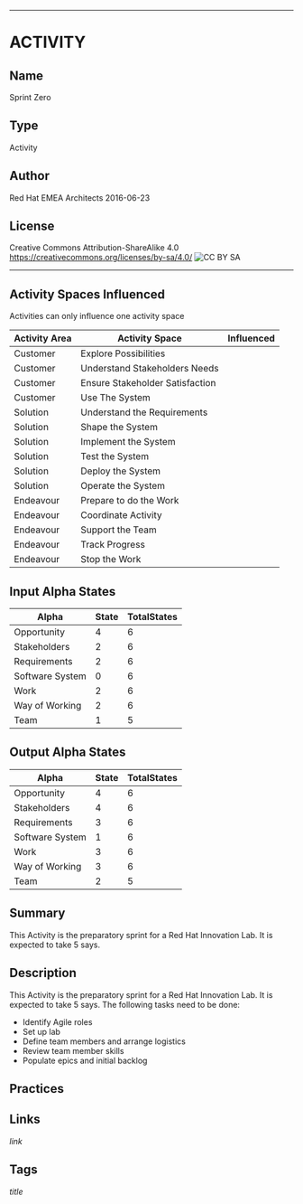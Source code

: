 ----------
# ACTIVITY
## Name
Sprint Zero
## Type
Activity
## Author
Red Hat EMEA Architects 2016-06-23
## License
Creative Commons Attribution-ShareAlike 4.0
https://creativecommons.org/licenses/by-sa/4.0/
![CC BY SA](https://licensebuttons.net/l/by-sa/3.0/88x31.png)

----------

## Activity Spaces Influenced
Activities can only influence one activity space

| Activity Area | Activity Space | Influenced |
|---------------|----------------|------------|
|Customer|Explore Possibilities||
|Customer|Understand Stakeholders Needs||
|Customer|Ensure Stakeholder Satisfaction||
|Customer|Use The System||
|Solution|Understand the Requirements||
|Solution|Shape the System||
|Solution|Implement the System||
|Solution|Test the System||
|Solution|Deploy the System||
|Solution|Operate the System||
|Endeavour|Prepare to do the Work||
|Endeavour|Coordinate Activity||
|Endeavour|Support the Team||
|Endeavour|Track Progress||
|Endeavour|Stop the Work||

## Input Alpha States
Alpha | State | TotalStates
---| --- | ---
Opportunity|4|6
Stakeholders|2|6
Requirements|2|6
Software System|0|6
Work|2|6
Way of Working|2|6
Team|1|5

## Output Alpha States
Alpha | State | TotalStates
---| --- | ---
Opportunity|4|6
Stakeholders|4|6
Requirements|3|6
Software System|1|6
Work|3|6
Way of Working|3|6
Team|2|5

## Summary
This Activity is the preparatory sprint for a Red Hat Innovation Lab. It is expected to take 5 says.

## Description
This Activity is the preparatory sprint for a Red Hat Innovation Lab. It is expected to take 5 says.
The following tasks need to be done:
  * Identify Agile roles
  * Set up lab
  * Define team members and arrange logistics
  * Review team member skills
  * Populate epics and initial backlog

## Practices

## Links
$link$

## Tags
$title$
